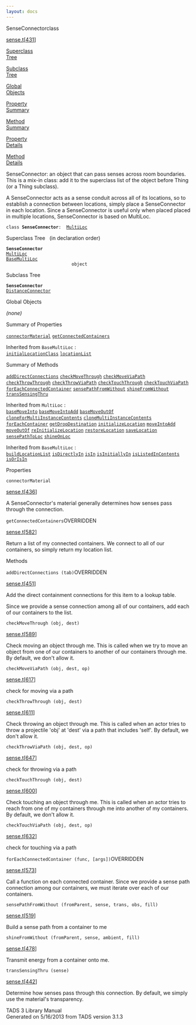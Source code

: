 ```yaml
---
layout: docs
---
```

<span class="title">SenseConnector</span><span class="type">class</span>

[sense.t](../file/sense.t.html)\[[431](../source/sense.t.html#431)\]

[Superclass  
Tree](#_SuperClassTree_)

[Subclass  
Tree](#_SubClassTree_)

[Global  
Objects](#_ObjectSummary_)

[Property  
Summary](#_PropSummary_)

[Method  
Summary](#_MethodSummary_)

[Property  
Details](#_Properties_)

[Method  
Details](#_Methods_)



SenseConnector: an object that can pass senses across room boundaries.
This is a mix-in class: add it to the superclass list of the object
before Thing (or a Thing subclass).

A SenseConnector acts as a sense conduit across all of its locations, so
to establish a connection between locations, simply place a
SenseConnector in each location. Since a SenseConnector is useful only
when placed placed in multiple locations, SenseConnector is based on
MultiLoc.

`class `**`SenseConnector`**` :   `[`MultiLoc`](../object/MultiLoc.html)



<span id="_SuperClassTree_"></span>



<span class="hdln">Superclass Tree</span>   (in declaration order)



**`SenseConnector`**  
[`MultiLoc`](../object/MultiLoc.html)  
[`BaseMultiLoc`](../object/BaseMultiLoc.html)  
`                         object`  
<span id="_SubClassTree_"></span>



<span class="hdln">Subclass Tree</span>  



**`SenseConnector`**  
[`DistanceConnector`](../object/DistanceConnector.html)  
<span id="_ObjectSummary_"></span>



<span class="hdln">Global Objects</span>  



*(none)* <span id="_PropSummary_"></span>



<span class="hdln">Summary of Properties</span>  



[`connectorMaterial`](#connectorMaterial) [`getConnectedContainers`](#getConnectedContainers)



Inherited from `BaseMultiLoc` :  
[`initialLocationClass`](../object/BaseMultiLoc.html#initialLocationClass) [`locationList`](../object/BaseMultiLoc.html#locationList)

<span id="_MethodSummary_"></span>



<span class="hdln">Summary of Methods</span>  



[`addDirectConnections`](#addDirectConnections) [`checkMoveThrough`](#checkMoveThrough) [`checkMoveViaPath`](#checkMoveViaPath) [`checkThrowThrough`](#checkThrowThrough) [`checkThrowViaPath`](#checkThrowViaPath) [`checkTouchThrough`](#checkTouchThrough) [`checkTouchViaPath`](#checkTouchViaPath) [`forEachConnectedContainer`](#forEachConnectedContainer) [`sensePathFromWithout`](#sensePathFromWithout) [`shineFromWithout`](#shineFromWithout) [`transSensingThru`](#transSensingThru)

Inherited from `MultiLoc` :  
[`baseMoveInto`](../object/MultiLoc.html#baseMoveInto) [`baseMoveIntoAdd`](../object/MultiLoc.html#baseMoveIntoAdd) [`baseMoveOutOf`](../object/MultiLoc.html#baseMoveOutOf) [`cloneForMultiInstanceContents`](../object/MultiLoc.html#cloneForMultiInstanceContents) [`cloneMultiInstanceContents`](../object/MultiLoc.html#cloneMultiInstanceContents) [`forEachContainer`](../object/MultiLoc.html#forEachContainer) [`getDropDestination`](../object/MultiLoc.html#getDropDestination) [`initializeLocation`](../object/MultiLoc.html#initializeLocation) [`moveIntoAdd`](../object/MultiLoc.html#moveIntoAdd) [`moveOutOf`](../object/MultiLoc.html#moveOutOf) [`reInitializeLocation`](../object/MultiLoc.html#reInitializeLocation) [`restoreLocation`](../object/MultiLoc.html#restoreLocation) [`saveLocation`](../object/MultiLoc.html#saveLocation) [`sensePathToLoc`](../object/MultiLoc.html#sensePathToLoc) [`shineOnLoc`](../object/MultiLoc.html#shineOnLoc)

Inherited from `BaseMultiLoc` :  
[`buildLocationList`](../object/BaseMultiLoc.html#buildLocationList) [`isDirectlyIn`](../object/BaseMultiLoc.html#isDirectlyIn) [`isIn`](../object/BaseMultiLoc.html#isIn) [`isInitiallyIn`](../object/BaseMultiLoc.html#isInitiallyIn) [`isListedInContents`](../object/BaseMultiLoc.html#isListedInContents) [`isOrIsIn`](../object/BaseMultiLoc.html#isOrIsIn)

<span id="_Properties_"></span>



<span class="hdln">Properties</span>  



<span id="connectorMaterial"></span>

`connectorMaterial`

[sense.t](../file/sense.t.html)\[[436](../source/sense.t.html#436)\]



A SenseConnector's material generally determines how senses pass through
the connection.



<span id="getConnectedContainers"></span>

`getConnectedContainers`<span class="rem">OVERRIDDEN</span>

[sense.t](../file/sense.t.html)\[[582](../source/sense.t.html#582)\]



Return a list of my connected containers. We connect to all of our
containers, so simply return my location list.



<span id="_Methods_"></span>



<span class="hdln">Methods</span>  



<span id="addDirectConnections"></span>

`addDirectConnections (tab)`<span class="rem">OVERRIDDEN</span>

[sense.t](../file/sense.t.html)\[[451](../source/sense.t.html#451)\]



Add the direct containment connections for this item to a lookup table.

Since we provide a sense connection among all of our containers, add
each of our containers to the list.



<span id="checkMoveThrough"></span>

`checkMoveThrough (obj, dest)`

[sense.t](../file/sense.t.html)\[[589](../source/sense.t.html#589)\]



Check moving an object through me. This is called when we try to move an
object from one of our containers to another of our containers through
me. By default, we don't allow it.



<span id="checkMoveViaPath"></span>

`checkMoveViaPath (obj, dest, op)`

[sense.t](../file/sense.t.html)\[[617](../source/sense.t.html#617)\]



check for moving via a path



<span id="checkThrowThrough"></span>

`checkThrowThrough (obj, dest)`

[sense.t](../file/sense.t.html)\[[611](../source/sense.t.html#611)\]



Check throwing an object through me. This is called when an actor tries
to throw a projectile 'obj' at 'dest' via a path that includes 'self'.
By default, we don't allow it.



<span id="checkThrowViaPath"></span>

`checkThrowViaPath (obj, dest, op)`

[sense.t](../file/sense.t.html)\[[647](../source/sense.t.html#647)\]



check for throwing via a path



<span id="checkTouchThrough"></span>

`checkTouchThrough (obj, dest)`

[sense.t](../file/sense.t.html)\[[600](../source/sense.t.html#600)\]



Check touching an object through me. This is called when an actor tries
to reach from one of my containers through me into another of my
containers. By default, we don't allow it.



<span id="checkTouchViaPath"></span>

`checkTouchViaPath (obj, dest, op)`

[sense.t](../file/sense.t.html)\[[632](../source/sense.t.html#632)\]



check for touching via a path



<span id="forEachConnectedContainer"></span>

`forEachConnectedContainer (func, [args])`<span class="rem">OVERRIDDEN</span>

[sense.t](../file/sense.t.html)\[[573](../source/sense.t.html#573)\]



Call a function on each connected container. Since we provide a sense
path connection among our containers, we must iterate over each of our
containers.



<span id="sensePathFromWithout"></span>

`sensePathFromWithout (fromParent, sense, trans, obs, fill)`

[sense.t](../file/sense.t.html)\[[519](../source/sense.t.html#519)\]



Build a sense path from a container to me



<span id="shineFromWithout"></span>

`shineFromWithout (fromParent, sense, ambient, fill)`

[sense.t](../file/sense.t.html)\[[478](../source/sense.t.html#478)\]



Transmit energy from a container onto me.



<span id="transSensingThru"></span>

`transSensingThru (sense)`

[sense.t](../file/sense.t.html)\[[442](../source/sense.t.html#442)\]



Determine how senses pass through this connection. By default, we simply
use the material's transparency.





TADS 3 Library Manual  
Generated on 5/16/2013 from TADS version 3.1.3


